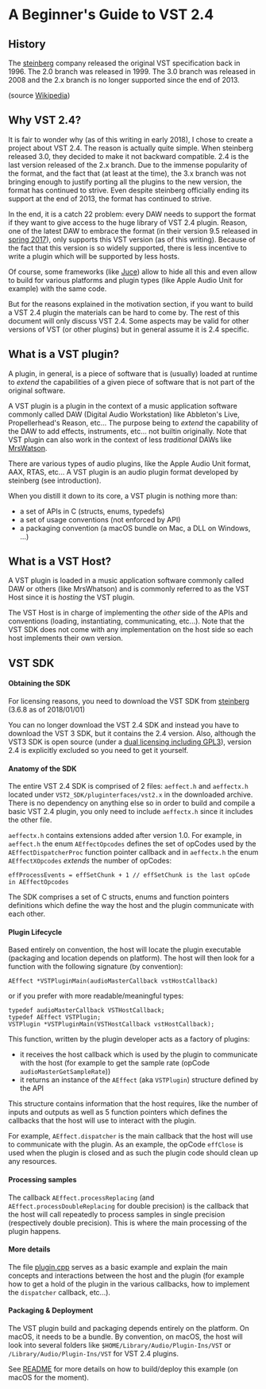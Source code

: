 A Beginner's Guide to VST 2.4
=============================

History
-------
The [steinberg](https://www.steinberg.net/en/home.html) company released the original VST specification back in 1996. The 2.0 branch was released in 1999. The 3.0 branch was released in 2008 and the 2.x branch is no longer supported since the end of 2013.

(source [Wikipedia](https://en.wikipedia.org/wiki/Virtual_Studio_Technology))


Why VST 2.4?
------------
It is fair to wonder why (as of this writing in early 2018), I chose to create a project about VST 2.4. The reason is actually quite simple. When steinberg released 3.0, they decided to make it not backward compatible. 2.4 is the last version released of the 2.x branch. Due to the immense popularity of the format, and the fact that (at least at the time), the 3.x branch was not bringing enough to justify porting all the plugins to the new version, the format has continued to strive. Even despite steinberg officially ending its support at the end of 2013, the format has continued to strive.

In the end, it is a catch 22 problem: every DAW needs to support the format if they want to give access to the huge library of VST 2.4 plugin. Reason, one of the latest DAW to embrace the format (in their version 9.5 released in [spring 2017](https://www.propellerheads.se/blog/when-hell-froze-over-ernst-nathorst-boos-on-vst-in-reason)), only supports this VST version (as of this writing). Because of the fact that this version is so widely supported, there is less incentive to write a plugin which will be supported by less hosts.

Of course, some frameworks (like [Juce](https://juce.com/)) allow to hide all this and even allow to build for various platforms and plugin types (like Apple Audio Unit for example) with the same code.

But for the reasons explained in the motivation section, if you want to build a VST 2.4 plugin the materials can be hard to come by. The rest of this document will only discuss VST 2.4. Some aspects may be valid for other versions of VST (or other plugins) but in general assume it is 2.4 specific.

What is a VST plugin?
---------------------
A plugin, in general, is a piece of software that is (usually) loaded at runtime to _extend_ the capabilities of a given piece of software that is not part of the original software.

A VST plugin is a plugin in the context of a music application software commonly called DAW (Digital Audio Workstation) like Abbleton's Live, Propellerhead's Reason, etc... The purpose being to _extend_ the capability of the DAW to add effects, instruments, etc... not builtin originally. Note that VST plugin can also work in the context of less _traditional_ DAWs like [MrsWatson](http://teragonaudio.com/MrsWatson).

There are various types of audio plugins, like the Apple Audio Unit format, AAX, RTAS, etc... A VST plugin is an audio plugin format developed by steinberg (see introduction).

When you distill it down to its core, a VST plugin is nothing more than:

- a set of APIs in C (structs, enums, typedefs) 
- a set of usage conventions (not enforced by API)
- a packaging convention (a macOS bundle on Mac, a DLL on Windows, ...)

What is a VST Host?
-------------------
A VST plugin is loaded in a music application software commonly called DAW or others (like MrsWhatson) and is commonly referred to as the VST Host since it is _hosting_ the VST plugin.

The VST Host is in charge of implementing the _other_ side of the APIs and conventions (loading, instantiating, communicating, etc...). Note that the VST SDK does not come with any implementation on the host side so each host implements their own version.

VST SDK
-------

#### Obtaining the SDK
For licensing reasons, you need to download the VST SDK from [steinberg](https://www.steinberg.net/en/company/developers.html) (3.6.8 as of 2018/01/01)

You can no longer download the VST 2.4 SDK and instead you have to download the VST 3 SDK, but it contains the 2.4 version. Also, although the VST3 SDK is open source (under a [dual licensing including GPL3](https://github.com/steinbergmedia/vst3sdk)), version 2.4 is explicitly excluded so you need to get it yourself.

#### Anatomy of the SDK
The entire VST 2.4 SDK is comprised of 2 files: `aeffect.h` and `aeffectx.h` located under `VST2_SDK/pluginterfaces/vst2.x` in the downloaded archive. There is no dependency on anything else so in order to build and compile a basic VST 2.4 plugin, you only need to include `aeffectx.h` since it includes the other file.

`aeffectx.h` contains extensions added after version 1.0. For example, in `aeffect.h` the enum `AEffectOpcodes` defines the set of opCodes used by the `AEffectDispatcherProc` function pointer callback and in `aeffectx.h` the enum `AEffectXOpcodes` _extends_ the number of opCodes: 

    effProcessEvents = effSetChunk + 1 // effSetChunk is the last opCode in AEffectOpcodes

The SDK comprises a set of C structs, enums and function pointers definitions which define the way the host and the plugin communicate with each other.

#### Plugin Lifecycle
Based entirely on convention, the host will locate the plugin executable (packaging and location depends on platform). The host will then look for a function with the following signature (by convention):

    AEffect *VSTPluginMain(audioMasterCallback vstHostCallback) 

or if you prefer with more readable/meaningful types:

    typedef audioMasterCallback VSTHostCallback;
    typedef AEffect VSTPlugin;
    VSTPlugin *VSTPluginMain(VSTHostCallback vstHostCallback);

This function, written by the plugin developer acts as a factory of plugins:
- it receives the host callback which is used by the plugin to communicate with the host (for example to get the sample rate (opCode `audioMasterGetSampleRate`))
- it returns an instance of the `AEffect` (aka `VSTPlugin`) structure defined by the API

This structure contains information that the host requires, like the number of inputs and outputs as well as 5 function pointers which defines the callbacks that the host will use to interact with the plugin.

For example, `AEffect.dispatcher` is the main callback that the host will use to communicate with the plugin. As an example, the opCode `effClose` is used when the plugin is closed and as such the plugin code should clean up any resources.

#### Processing samples
The callback `AEffect.processReplacing` (and `AEffect.processDoubleReplacing` for double precision) is the callback that the host will call repeatedly to process samples in single precision (respectively double precision). This is where the main processing of the plugin happens.

#### More details
The file [plugin.cpp](./M3dB/plugin.cpp) serves as a basic example and explain the main concepts and interactions between the host and the plugin (for example how to get a hold of the plugin in the various callbacks, how to implement the `dispatcher` callback, etc...).

#### Packaging & Deployment
The VST plugin build and packaging depends entirely on the platform. On macOS, it needs to be a bundle. By convention, on macOS, the host will look into several folders like `$HOME/Library/Audio/Plugin-Ins/VST` or `/Library/Audio/Plugin-Ins/VST` for VST 2.4 plugins.

See [README](./README.md) for more details on how to build/deploy this example (on macOS for the moment).